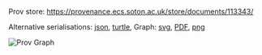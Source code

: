 
Prov store: https://provenance.ecs.soton.ac.uk/store/documents/113343/

Alternative serialisations: [json](https://provenance.ecs.soton.ac.uk/store/documents/113343.json), [turtle](https://provenance.ecs.soton.ac.uk/store/documents/113343.ttl),
Graph: [svg](https://provenance.ecs.soton.ac.uk/store/documents/113343.svg), [PDF](https://provenance.ecs.soton.ac.uk/store/documents/113343.pdf), [png](https://provenance.ecs.soton.ac.uk/store/documents/113343.png)

![Prov Graph](https://provenance.ecs.soton.ac.uk/store/documents/113343.png)

        